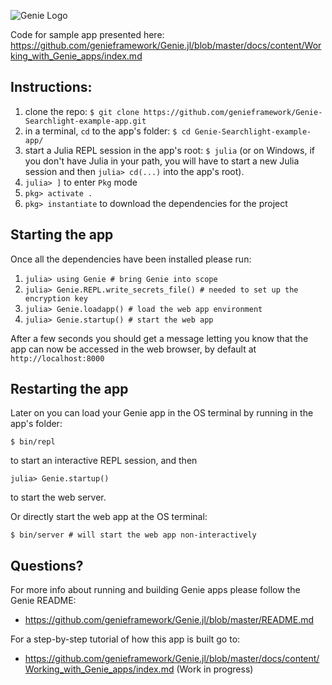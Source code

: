 ![Genie Logo](https://dl.dropboxusercontent.com/s/0dbiza50r63cvvc/genie_logo.png)

Code for sample app presented here:
https://github.com/genieframework/Genie.jl/blob/master/docs/content/Working_with_Genie_apps/index.md

## Instructions:
1. clone the repo: `$ git clone https://github.com/genieframework/Genie-Searchlight-example-app.git`
2. in a terminal, `cd` to the app's folder: `$ cd Genie-Searchlight-example-app/`
3. start a Julia REPL session in the app's root: `$ julia` (or on Windows,
  if you don't have Julia in your path, you will have to start a new Julia session and then
  `julia> cd(...)` into the app's root).
4. `julia> ]` to enter `Pkg` mode
5. `pkg> activate .`
6. `pkg> instantiate` to download the dependencies for the project

## Starting the app
Once all the dependencies have been installed please run:
1. `julia> using Genie # bring Genie into scope`
2. `julia> Genie.REPL.write_secrets_file() # needed to set up the encryption key`
3. `julia> Genie.loadapp() # load the web app environment`
4. `julia> Genie.startup() # start the web app`

After a few seconds you should get a message letting you know that the app can
now be accessed in the web browser, by default at `http://localhost:8000`

## Restarting the app
Later on you can load your Genie app in the OS terminal by running in the app's folder:

`$ bin/repl`

to start an interactive REPL session, and then 

`julia> Genie.startup()`

to start the web server.

Or directly start the web app at the OS terminal:

`$ bin/server # will start the web app non-interactively`

## Questions?
For more info about running and building Genie apps please follow the Genie README:
* https://github.com/genieframework/Genie.jl/blob/master/README.md

For a step-by-step tutorial of how this app is built go to:
* https://github.com/genieframework/Genie.jl/blob/master/docs/content/Working_with_Genie_apps/index.md
(Work in progress)
